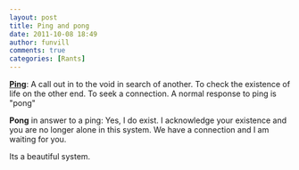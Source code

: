 ```yaml
---
layout: post
title: Ping and pong
date: 2011-10-08 18:49
author: funvill
comments: true
categories: [Rants]
---
```

<strong><a href="http://en.wikipedia.org/wiki/Ping">Ping</a></strong>: A call out in to the void in search of another. To check the existence of life on the other end. To seek a connection. A normal response to ping is "pong"

<strong>Pong</strong> in answer to a ping: Yes, I do exist. I acknowledge your existence and you are no longer alone in this system. We have a connection and I am waiting for you.

Its a beautiful system.
